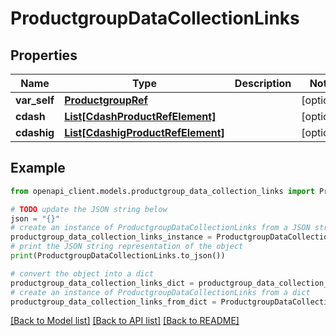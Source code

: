 # ProductgroupDataCollectionLinks


## Properties

Name | Type | Description | Notes
------------ | ------------- | ------------- | -------------
**var_self** | [**ProductgroupRef**](ProductgroupRef.md) |  | [optional] 
**cdash** | [**List[CdashProductRefElement]**](CdashProductRefElement.md) |  | [optional] 
**cdashig** | [**List[CdashigProductRefElement]**](CdashigProductRefElement.md) |  | [optional] 

## Example

```python
from openapi_client.models.productgroup_data_collection_links import ProductgroupDataCollectionLinks

# TODO update the JSON string below
json = "{}"
# create an instance of ProductgroupDataCollectionLinks from a JSON string
productgroup_data_collection_links_instance = ProductgroupDataCollectionLinks.from_json(json)
# print the JSON string representation of the object
print(ProductgroupDataCollectionLinks.to_json())

# convert the object into a dict
productgroup_data_collection_links_dict = productgroup_data_collection_links_instance.to_dict()
# create an instance of ProductgroupDataCollectionLinks from a dict
productgroup_data_collection_links_from_dict = ProductgroupDataCollectionLinks.from_dict(productgroup_data_collection_links_dict)
```
[[Back to Model list]](../README.md#documentation-for-models) [[Back to API list]](../README.md#documentation-for-api-endpoints) [[Back to README]](../README.md)


